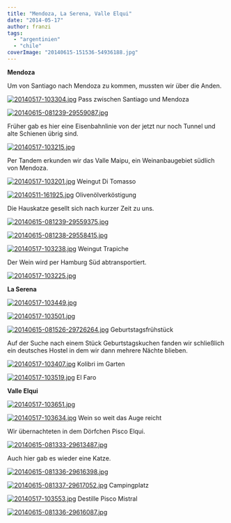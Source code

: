 ```yaml
---
title: "Mendoza, La Serena, Valle Elqui"
date: "2014-05-17"
author: franzi
tags: 
  - "argentinien"
  - "chile"
coverImage: "20140615-151536-54936188.jpg"
---
```


**Mendoza**

Um von Santiago nach Mendoza zu kommen, mussten wir über die Anden.

[![20140517-103304.jpg](images/20140517-103304.jpg)](https://hafenstrand.wordpress.com/wp-content/uploads/2014/05/20140517-103304.jpg) Pass zwischen Santiago und Mendoza

[![20140615-081239-29559087.jpg](images/20140615-081239-29559087.jpg)](https://hafenstrand.wordpress.com/wp-content/uploads/2014/06/20140615-081239-29559087.jpg)

Früher gab es hier eine Eisenbahnlinie von der jetzt nur noch Tunnel und alte Schienen übrig sind.

[![20140517-103215.jpg](images/20140517-103215.jpg)](https://hafenstrand.wordpress.com/wp-content/uploads/2014/05/20140517-103215.jpg)

Per Tandem erkunden wir das Valle Maipu, ein Weinanbaugebiet südlich von Mendoza.

[![20140517-103201.jpg](images/20140517-103201.jpg)](https://hafenstrand.wordpress.com/wp-content/uploads/2014/05/20140517-103201.jpg) Weingut Di Tomasso

[![20140511-161925.jpg](images/20140511-161925.jpg)](https://hafenstrand.wordpress.com/wp-content/uploads/2014/05/20140511-161925.jpg) Olivenölverköstigung

Die Hauskatze gesellt sich nach kurzer Zeit zu uns.

[![20140615-081239-29559375.jpg](images/20140615-081239-29559375.jpg)](https://hafenstrand.wordpress.com/wp-content/uploads/2014/06/20140615-081239-29559375.jpg)

[![20140615-081238-29558415.jpg](images/20140615-081238-29558415.jpg)](https://hafenstrand.wordpress.com/wp-content/uploads/2014/06/20140615-081238-29558415.jpg)

[![20140517-103238.jpg](images/20140517-103238.jpg)](https://hafenstrand.wordpress.com/wp-content/uploads/2014/05/20140517-103238.jpg) Weingut Trapiche

Der Wein wird per Hamburg Süd abtransportiert.

[![20140517-103225.jpg](images/20140517-103225.jpg)](https://hafenstrand.wordpress.com/wp-content/uploads/2014/05/20140517-103225.jpg)

**La Serena**

[![20140517-103449.jpg](images/20140517-103449.jpg)](https://hafenstrand.wordpress.com/wp-content/uploads/2014/05/20140517-103449.jpg)

[![20140517-103501.jpg](images/20140517-103501.jpg)](https://hafenstrand.wordpress.com/wp-content/uploads/2014/05/20140517-103501.jpg)

[![20140615-081526-29726264.jpg](images/20140615-081526-29726264.jpg)](https://hafenstrand.wordpress.com/wp-content/uploads/2014/06/20140615-081526-29726264.jpg) Geburtstagsfrühstück

Auf der Suche nach einem Stück Geburtstagskuchen fanden wir schließlich ein deutsches Hostel in dem wir dann mehrere Nächte blieben.

[![20140517-103407.jpg](images/20140517-103407.jpg)](https://hafenstrand.wordpress.com/wp-content/uploads/2014/05/20140517-103407.jpg) Kolibri im Garten

[![20140517-103519.jpg](images/20140517-103519.jpg)](https://hafenstrand.wordpress.com/wp-content/uploads/2014/05/20140517-103519.jpg) El Faro

**Valle Elqui**

[![20140517-103651.jpg](images/20140517-103651.jpg)](https://hafenstrand.wordpress.com/wp-content/uploads/2014/05/20140517-103651.jpg)

[![20140517-103634.jpg](images/20140517-103634.jpg)](https://hafenstrand.wordpress.com/wp-content/uploads/2014/05/20140517-103634.jpg) Wein so weit das Auge reicht

Wir übernachteten in dem Dörfchen Pisco Elqui.

[![20140615-081333-29613487.jpg](images/20140615-081333-29613487.jpg)](https://hafenstrand.wordpress.com/wp-content/uploads/2014/06/20140615-081333-29613487.jpg)

Auch hier gab es wieder eine Katze.

[![20140615-081336-29616398.jpg](images/20140615-081336-29616398.jpg)](https://hafenstrand.wordpress.com/wp-content/uploads/2014/06/20140615-081336-29616398.jpg)

[![20140615-081337-29617052.jpg](images/20140615-081337-29617052.jpg)](https://hafenstrand.wordpress.com/wp-content/uploads/2014/06/20140615-081337-29617052.jpg) Campingplatz

[![20140517-103553.jpg](images/20140517-103553.jpg)](https://hafenstrand.wordpress.com/wp-content/uploads/2014/05/20140517-103553.jpg) Destille Pisco Mistral

[![20140615-081336-29616087.jpg](images/20140615-081336-29616087.jpg)](https://hafenstrand.wordpress.com/wp-content/uploads/2014/06/20140615-081336-29616087.jpg)
